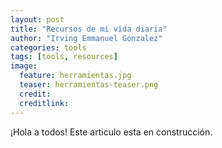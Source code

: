 ```yaml
---
layout: post
title: "Recursos de mi vida diaria"
author: "Irving Emmanuel Gonzalez"
categories: tools
tags: [tools, resources]
image:
  feature: herramientas.jpg
  teaser: herramientas-teaser.png
  credit:
  creditlink:
---
```


¡Hola a todos! Este articulo esta en construcción.
